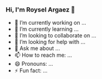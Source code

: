 ### Hi, I'm Roysel Argaez 👋
<!--
[![Website](https://img.shields.io/badge/ircsasoftware.com.mx-web-red?style=flat-square)](https://ircsasoftware.com.mx)
[![Flickr](https://img.shields.io/flickr/royargaez?color=1DA1F2&logo=flickr&style=flat-square)](https://www.flickr.com/people/142304699@N07/)
[![In](https://img.shields.io/badge/LinkedIn-in-blue?style=flat-square&logo=linkedin)](https://www.linkedin.com/in/aramosc/)
[![Email](https://img.shields.io/badge/ircsasw%40gmail.com-mail-blueviolet?style=flat-square)](mailto://ircsasw@gmail.com)
-->
- 🔭 I’m currently working on ...
- 🌱 I’m currently learning ...
- 👯 I’m looking to collaborate on ...
- 🤔 I’m looking for help with ...
- 💬 Ask me about ...
- 📫 How to reach me: ...
- 😄 Pronouns: ...
- ⚡ Fun fact: ...

<!--
**RoyArgaez/RoyArgaez** is a ✨ _special_ ✨ repository because its `README.md` (this file) appears on your GitHub profile.

Here are some ideas to get you started:

- 🔭 I’m currently working on ...
- 🌱 I’m currently learning ...
- 👯 I’m looking to collaborate on ...
- 🤔 I’m looking for help with ...
- 💬 Ask me about ...
- 📫 How to reach me: ...
- 😄 Pronouns: ...
- ⚡ Fun fact: ...
-->
